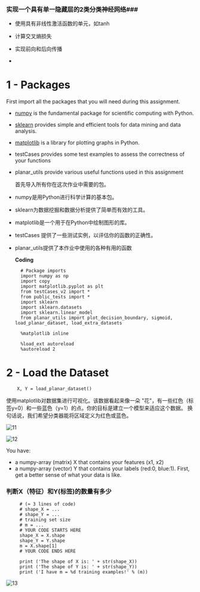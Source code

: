 ### 实现一个具有单一隐藏层的2类分类神经网络###

- 使用具有非线性激活函数的单元，如tanh
- 计算交叉熵损失
- 实现前向和后向传播

- <a name='1'></a>
# 1 - Packages

First import all the packages that you will need during this assignment.

- [numpy](https://www.numpy.org/) is the fundamental package for scientific computing with Python.
- [sklearn](http://scikit-learn.org/stable/) provides simple and efficient tools for data mining and data analysis. 
- [matplotlib](http://matplotlib.org) is a library for plotting graphs in Python.
- testCases provides some test examples to assess the correctness of your functions
- planar_utils provide various useful functions used in this assignment

  首先导入所有你在这次作业中需要的包。

- numpy是用Python进行科学计算的基本包。
- sklearn为数据挖掘和数据分析提供了简单而有效的工具。
- matplotlib是一个用于在Python中绘制图形的库。
- testCases 提供了一些测试实例，以评估你的函数的正确性。
- planar_utils提供了本作业中使用的各种有用的函数


  **Coding**

        # Package imports
        import numpy as np
        import copy
        import matplotlib.pyplot as plt
        from testCases_v2 import *
        from public_tests import *
        import sklearn
        import sklearn.datasets
        import sklearn.linear_model
        from planar_utils import plot_decision_boundary, sigmoid, load_planar_dataset, load_extra_datasets

        %matplotlib inline

        %load_ext autoreload
        %autoreload 2

  <a name='2'></a>
# 2 - Load the Dataset 

        X, Y = load_planar_dataset()

使用matplotlib对数据集进行可视化。该数据看起来像一朵 "花"，有一些红色（标签y=0）和一些蓝色（y=1）的点。你的目标是建立一个模型来适应这个数据。
换句话说，我们希望分类器能将区域定义为红色或蓝色。

![11](https://github.com/JoneSu1/Deep-learning-techniques-based-on-python-study-notes-and-project-records/assets/103999272/d987eef8-ce10-478c-b68d-e768e25673da)

![12](https://github.com/JoneSu1/Deep-learning-techniques-based-on-python-study-notes-and-project-records/assets/103999272/5c910039-0b9e-4964-aa43-995ec9941fcf)

You have:

- a numpy-array (matrix) X that contains your features (x1, x2)
- a numpy-array (vector) Y that contains your labels (red:0, blue:1).
First, get a better sense of what your data is like.

### 判断X（特征）和Y(标签)的数量有多少

         # (≈ 3 lines of code)
         # shape_X = ...
         # shape_Y = ...
         # training set size
         # m = ...
         # YOUR CODE STARTS HERE
         shape_X = X.shape
         shape_Y = Y.shape
         m = X.shape[1]
         # YOUR CODE ENDS HERE

         print ('The shape of X is: ' + str(shape_X))
         print ('The shape of Y is: ' + str(shape_Y))
         print ('I have m = %d training examples!' % (m))

![13](https://github.com/JoneSu1/Deep-learning-techniques-based-on-python-study-notes-and-project-records/assets/103999272/5e8b8865-ba73-45a1-b3de-b83cc5ea7932)



